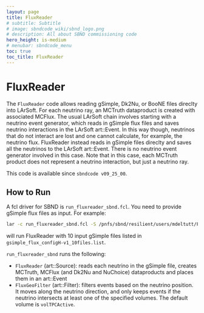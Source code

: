 ```yaml
---
layout: page
title: FluxReader
# subtitle: Subtitle
# image: sbndcode_wiki/sbnd_logo.png
# description: All about SBND commissioning code
hero_height: is-medium
# menubar: sbndcode_menu
toc: true
toc_title: FluxReader
---
```



FluxReader
========================================================================

The `FluxReader` code allows reading gSimple, Dk2Nu, or BooNE files direclty into LArSoft. For each neutrino ray, an MCTruth dataproduct is created with associated MCFlux.
The usual LArSoft chain involves starting with a neutrino event generator, which reads in gSimple flux files and saves neutrino interactions in the LArSoft art::Event. In this way though, neutrinos that do not interact are lost and one cannot calculate, for example, the neutrino flux. FluxReader instead reads in gSimple files direclty and saves all the neutrinos to the LArSoft art::Event. There is no neutrino event generator involved in this case.
Note that in this case, each MCTruth product does not represent a neutrino interaction, but just a neutrino ray.

This code is available since `sbndcode v09_25_00`.



How to Run
----------

A fcl driver for SBND is `run_fluxreader_sbnd.fcl`. You need to provide gSimple flux files as input. For example:

```bash
lar -c run_fluxreader_sbnd.fcl -S /pnfs/sbnd/resilient/users/mdeltutt/Filelists/gsimple_flux_configH-v1_10files.list

```
will run FluxReader with 10 input gSimple files listed in `gsimple_flux_configH-v1_10files.list`.

`run_fluxreader_sbnd` runs the following:
- `FluxReader` (art::Source): reads each neutrino in the gSimple file, creates MCTruth, MCFlux (and Dk2Nu and NuChoice) dataproducts and places them in an art::Event
- `FluxGeoFilter` (art::Filter): filters events based on the neutrino position. It moves along the neutrino direction, and only keeps events if the neutrino intersects at least one of the specified volumes. The default volume is `volTPCActive`.

